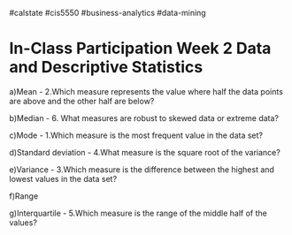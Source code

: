 #calstate 
#cis5550 
#business-analytics 
#data-mining
# In-Class Participation Week 2 Data and Descriptive Statistics
a)Mean - 2.Which measure represents the value where half the data points are above and the other half are below?

b)Median - 6. What measures are robust to skewed data or extreme data?

c)Mode - 1.Which measure is the most frequent value in the data set?

d)Standard deviation - 4.What measure is the square root of the variance?

e)Variance - 3.Which measure is the difference between the highest and lowest values in the data set?

f)Range

g)Interquartile - 5.Which measure is the range of the middle half of the values?

